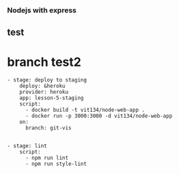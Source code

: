 ### Nodejs with express
## test
# branch test2


    - stage: deploy to staging
        deploy: &heroku
        provider: heroku
        app: lesson-5-staging
        script:
          - docker build -t vit134/node-web-app .
          - docker run -p 3000:3000 -d vit134/node-web-app
        on:
          branch: git-vis


    - stage: lint
        script:
          - npm run lint
          - npm run style-lint